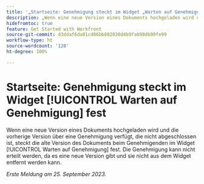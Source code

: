```yaml
---
title: '„Startseite: Genehmigung steckt im Widget „Warten auf Genehmigung“ fest“'
description: „Wenn eine neue Version eines Dokuments hochgeladen wird und die vorherige Version eine Genehmigung aufweist, die nicht abgeschlossen ist, steckt die alte Version des Dokuments im Widget „Warten auf Genehmigung“ fest. Die Genehmigung kann nicht erteilt werden, da es eine neue Version gibt und sie nicht aus dem Widget entfernt werden kann.“
hidefromtoc: true
feature: Get Started with Workfront
source-git-commit: d3ddaf6da81cd86bb802030d4b9fab98db99fe99
workflow-type: ht
source-wordcount: '128'
ht-degree: 100%

---
```



# Startseite: Genehmigung steckt im Widget [!UICONTROL Warten auf Genehmigung] fest

<!--on WF and WFP TOCs-->

Wenn eine neue Version eines Dokuments hochgeladen wird und die vorherige Version über eine Genehmigung verfügt, die nicht abgeschlossen ist, steckt die alte Version des Dokuments beim Genehmigenden im Widget [!UICONTROL Warten auf Genehmigung] fest. Die Genehmigung kann nicht erteilt werden, da es eine neue Version gibt und sie nicht aus dem Widget entfernt werden kann.

_Erste Meldung am 25. September 2023._
